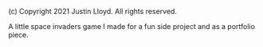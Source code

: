 (c) Copyright 2021 Justin Lloyd. All rights reserved.

A little space invaders game I made for a fun side project and as a portfolio piece.

